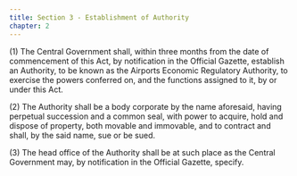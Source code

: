 ```yaml
---
title: Section 3 - Establishment of Authority
chapter: 2
---
```


(1) The Central Government shall, within three months from the date of commencement of this Act, by notification in the Official Gazette, establish an Authority, to be known as the Airports Economic Regulatory Authority, to exercise the powers conferred on, and the
functions assigned to it, by or under this Act.

(2) The Authority shall be a body corporate by the name aforesaid, having perpetual succession and a common seal, with power to acquire, hold and dispose of property, both movable and immovable, and to contract and shall, by the said name, sue or be sued.

(3) The head office of the Authority shall be at such place as the Central Government may, by notification in the Official Gazette, specify.

